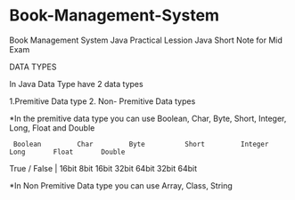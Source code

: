 # Book-Management-System
Book Management System Java Practical Lession
Java Short Note for Mid Exam


DATA TYPES

In Java Data Type have 2 data types
 
  1.Premitive Data type
  2. Non- Premitive Data types
  
  *In the premitive data type you can use  Boolean, Char, Byte, Short, Integer, Long, Float and Double
  
     Boolean         Char         Byte          Short         Integer        Long       Float       Double
  True / False   |   16bit        8bit          16bit          32bit         64bit      32bit       64bit
  
  *In Non Premitive Data type you can use  Array, Class, String
